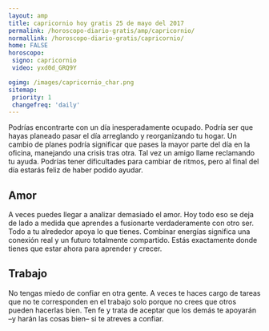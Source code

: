 ```yaml
---
layout: amp
title: capricornio hoy gratis 25 de mayo del 2017 
permalink: /horoscopo-diario-gratis/amp/capricornio/
normallink: /horoscopo-diario-gratis/capricornio/
home: FALSE
horoscopo:
 signo: capricornio
 video: yxd0d_GRQ9Y

ogimg: /images/capricornio_char.png
sitemap:
 priority: 1
 changefreq: 'daily'
---
```



Podrías encontrarte con un día inesperadamente ocupado. Podría ser que hayas planeado pasar el día arreglando y reorganizando tu hogar. Un cambio de planes podría significar que pases la mayor parte del día en la oficina, manejando una crisis tras otra. Tal vez un amigo llame reclamando tu ayuda. Podrías tener dificultades para cambiar de ritmos, pero al final del día estarás feliz de haber podido ayudar.

## Amor

A veces puedes llegar a analizar demasiado el amor. Hoy todo eso se deja de lado a medida que aprendes a fusionarte verdaderamente con otro ser. Todo a tu alrededor apoya lo que tienes. Combinar energías significa una conexión real y un futuro totalmente compartido. Estás exactamente donde tienes que estar ahora para aprender y crecer.

## Trabajo

No tengas miedo de confiar en otra gente. A veces te haces cargo de tareas que no te corresponden en el trabajo solo porque no crees que otros pueden hacerlas bien. Ten fe y trata de aceptar que los demás te apoyarán –y harán las cosas bien– si te atreves a confiar.